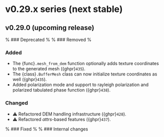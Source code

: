 # v0.29.x series (next stable)

## v0.29.0 (upcoming release)

% ### Deprecated
%
% ### Removed
%

### Added

* The {func}`.mesh_from_dem` function optionally adds texture coordinates to the
  generated mesh ({ghpr}`435`).
* The {class}`.BufferMesh` class can now initialize texture coordinates as well
  ({ghpr}`435`).
* Added polarization mode and support to rayleigh polarization and polarized
  tabulated phase function ({ghpr}`438`).

### Changed

* ⚠️ Refactored DEM handling infrastructure ({ghpr}`428`).
* ⚠️ Refactored *attrs*-based features ({ghpr}`437`).

% ### Fixed
%
% ### Internal changes
